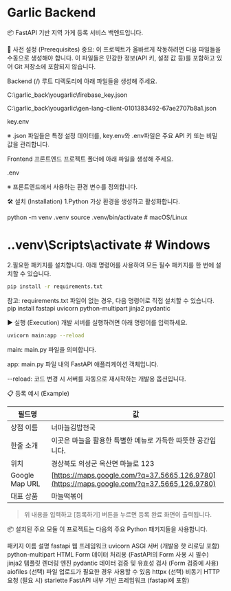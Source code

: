 # Garlic Backend

📦 FastAPI 기반 지역 가게 등록 서비스 백엔드입니다.

📝 사전 설정 (Prerequisites)
중요: 이 프로젝트가 올바르게 작동하려면 다음 파일들을 수동으로 생성해야 합니다. 이 파일들은 민감한 정보(API 키, 설정 값 등)를 포함하고 있어 Git 저장소에 포함되지 않습니다.

Backend (/)
루트 디렉토리에 아래 파일들을 생성해 주세요.

C:\garlic_back\yougarlic\firebase_key.json

C:\garlic_back\yougarlic\gen-lang-client-0101383492-67ae2707b8a1.json

key.env

※ .json 파일들은 특정 설정 데이터를, key.env와 .env파일은 주요 API 키 또는 비밀 값을 관리합니다.

Frontend
프론트엔드 프로젝트 폴더에 아래 파일을 생성해 주세요.

.env

※ 프론트엔드에서 사용하는 환경 변수를 정의합니다.

🛠️ 설치 (Installation)
1.Python 가상 환경을 생성하고 활성화합니다.

python -m venv .venv
source .venv/bin/activate  # macOS/Linux
# .\.venv\Scripts\activate # Windows

2.필요한 패키지를 설치합니다.
아래 명령어를 사용하여 모든 필수 패키지를 한 번에 설치할 수 있습니다.
```bash
pip install -r requirements.txt
```
참고: requirements.txt 파일이 없는 경우, 다음 명령어로 직접 설치할 수 있습니다.
pip install fastapi uvicorn python-multipart jinja2 pydantic

▶️ 실행 (Execution)
개발 서버를 실행하려면 아래 명령어를 입력하세요.
```bash
uvicorn main:app --reload
```
main: main.py 파일을 의미합니다.

app: main.py 파일 내의 FastAPI 애플리케이션 객체입니다.

--reload: 코드 변경 시 서버를 자동으로 재시작하는 개발용 옵션입니다.

📋 등록 예시 (Example)

| 필드명           | 값 |
|------------------|-----|
| 상점 이름     | 너마늘김밥천국 |
| 한줄 소개    | 이곳은 마늘을 활용한 특별한 메뉴로 가득한 따뜻한 공간입니다. |
| 위치         | 경상북도 의성군 옥산면 마늘로 123 |
| Google Map URL | [https://maps.google.com/?q=37.5665,126.9780](https://maps.google.com/?q=37.5665,126.9780) |
| 대표 상품    | 마늘떡볶이 |

> 위 내용을 입력하고 [등록하기] 버튼을 누르면 등록 완료 화면이 출력됩니다.
> 
📦 설치된 주요 모듈
이 프로젝트는 다음의 주요 Python 패키지들을 사용합니다.

패키지 이름	설명
fastapi	웹 프레임워크
uvicorn	ASGI 서버 (개발용 핫 리로딩 포함)
python-multipart	HTML Form 데이터 처리용 (FastAPI의 Form 사용 시 필수)
jinja2	템플릿 렌더링 엔진
pydantic	데이터 검증 및 유효성 검사 (Form 검증에 사용)
aiofiles (선택)	파일 업로드가 필요한 경우 사용할 수 있음
httpx (선택)	비동기 HTTP 요청 (필요 시)
starlette	FastAPI 내부 기반 프레임워크 (fastapi에 포함)

